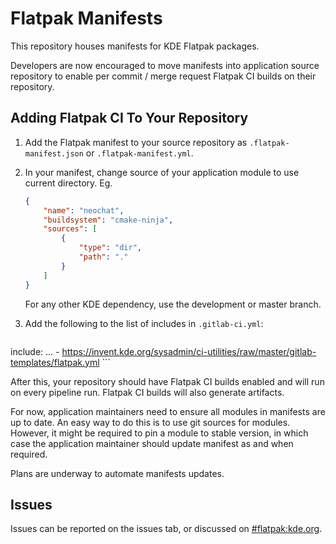 # Flatpak Manifests

This repository houses manifests for KDE Flatpak packages.

Developers are now encouraged to move manifests into application source repository to enable per commit / merge request Flatpak CI builds on their repository.

## Adding Flatpak CI To Your Repository

1. Add the Flatpak manifest to your source repository as `.flatpak-manifest.json` or `.flatpak-manifest.yml`.
2. In your manifest, change source of your application module to use current directory. Eg.

    ```json
    {
        "name": "neochat",
        "buildsystem": "cmake-ninja",
        "sources": [
            {
                "type": "dir",
                "path": "."
            }
        ]
    }
    ```

    For any other KDE dependency, use the development or master branch.
3. Add the following to the list of includes in `.gitlab-ci.yml`:

    ```yml
include:
    ...
    - https://invent.kde.org/sysadmin/ci-utilities/raw/master/gitlab-templates/flatpak.yml
    ```

After this, your repository should have Flatpak CI builds enabled and will run on every pipeline run. Flatpak CI builds will also generate artifacts.

For now, application maintainers need to ensure all modules in manifests are up to date. An easy way to do this is to use git sources for modules. However, it might be required to pin a module to stable version, in which case the application maintainer should update manifest as and when required.

Plans are underway to automate manifests updates.

## Issues

Issues can be reported on the issues tab, or discussed on [#flatpak:kde.org](https://matrix.to/#/#flatpak:kde.org).